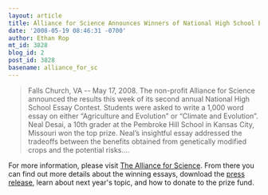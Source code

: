 ```yaml
---
layout: article
title: Alliance for Science Announces Winners of National High School Essay Contest
date: '2008-05-19 08:46:31 -0700'
author: Ethan Rop
mt_id: 3828
blog_id: 2
post_id: 3828
basename: alliance_for_sc
---
```

> Falls Church, VA -- May 17, 2008.  The non-profit Alliance for Science announced the results this week of its second annual National High School Essay Contest.  Students were asked to write a 1,000 word essay on either “Agriculture and Evolution” or “Climate and Evolution”.  Neal Desai, a 10th grader at the Pembroke Hill School in Kansas City, Missouri won the top prize.  Neal’s insightful essay addressed the tradeoffs between the benefits obtained from genetically modified crops and the potential risks....

For more information, please visit [The Alliance for Science](http://www.allianceforscience.org/essay).  From there you can find out more details about the winning essays, download the [press release](http://www.allianceforscience.org/files/active/0/AfS%20Essay%20Contest%20Press%20Release%2017MAY08.pdf), learn about next year's topic, and how to donate to the prize fund.

